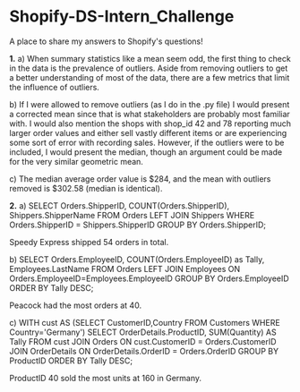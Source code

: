 # Shopify-DS-Intern_Challenge
A place to share my answers to Shopify's questions!


**1.**
a) When summary statistics like a mean seem odd, the first thing to check in the data is the prevalence of outliers. Aside from removing outliers to get a better understanding of most of the data, there are a few metrics that limit the influence of outliers.

b) If I were allowed to remove outliers (as I do in the .py file) I would present a corrected mean since that is what stakeholders are probably most familiar with. I would also mention the shops with shop_id 42 and 78 reporting much larger order values and either sell vastly different items or are experiencing some sort of error with recording sales. However, if the outliers were to be included, I would present the median, though an argument could be made for the very similar geometric mean. 

c) The median average order value is $284, and the mean with outliers removed is $302.58 (median is identical). 


**2.**
a) 
SELECT Orders.ShipperID, COUNT(Orders.ShipperID), Shippers.ShipperName
FROM Orders
LEFT JOIN Shippers WHERE Orders.ShipperID = Shippers.ShipperID
GROUP BY Orders.ShipperID;

Speedy Express shipped 54 orders in total.

b)
SELECT Orders.EmployeeID, COUNT(Orders.EmployeeID) as Tally, Employees.LastName
FROM Orders
LEFT JOIN Employees ON Orders.EmployeeID=Employees.EmployeeID
GROUP BY Orders.EmployeeID
ORDER BY Tally DESC;

Peacock had the most orders at 40.

c)
WITH cust AS (SELECT CustomerID,Country FROM Customers WHERE Country='Germany') 
SELECT OrderDetails.ProductID, SUM(Quantity) AS Tally
FROM   cust JOIN Orders ON cust.CustomerID = Orders.CustomerID
JOIN OrderDetails ON OrderDetails.OrderID = Orders.OrderID
GROUP BY ProductID
ORDER BY Tally DESC;

ProductID 40 sold the most units at 160 in Germany.
